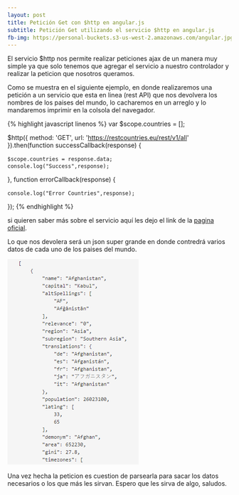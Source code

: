```yaml
---
layout: post
title: Petición Get con $http en angular.js
subtitle: Petición Get utilizando el servicio $http en angular.js
fb-img: https://personal-buckets.s3-us-west-2.amazonaws.com/angular.jpg
---
```


El servicio $http nos permite realizar peticiones ajax de un manera muy simple ya que solo tenemos que agregar el servicio a nuestro controlador y realizar la peticion que nosotros queramos.

Como se muestra en el siguiente ejemplo, en donde realizaremos una petición a un servicio que esta en linea (rest API) que nos devolvera los nombres de los paises del mundo, lo cacharemos en un arreglo y lo mandaremos imprimir en la colsola del navegador.

{% highlight javascript linenos %}
var $scope.countries = [];

$http({
	method: 'GET',
	url: 'https://restcountries.eu/rest/v1/all'
}).then(function successCallback(response) {

	$scope.countries = response.data;
	console.log("Success",response);
	
}, function errorCallback(response) {

	console.log("Error Countries",response);
	
});
{% endhighlight %}

si quieren saber más sobre el servicio aquí les dejo el link de la [pagina oficial](https://restcountries.eu/). 

Lo que nos devolera será un json super grande en donde contredrá varios datos de cada uno de los paises del mundo.

![alt text](../img/jsonCountries.png)

Una vez hecha la peticion es cuestion de parsearla para sacar los datos necesarios o los que más les sirvan. Espero que les sirva de algo, saludos.


